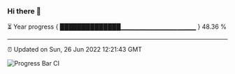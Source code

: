 ### Hi there 👋

⏳ Year progress { ██████████████▁▁▁▁▁▁▁▁▁▁▁▁▁▁▁▁ } 48.36 %

---

⏰ Updated on Sun, 26 Jun 2022 12:21:43 GMT

![Progress Bar CI](https://github.com/liununu/liununu/workflows/Progress%20Bar%20CI/badge.svg)
